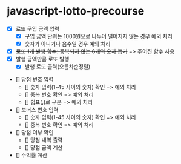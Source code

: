 # javascript-lotto-precourse

- [x] 로또 구입 금액 입력
  - [x] 구입 금액 단위는 1000원으로 나누어 떨어지지 않는 경우 예외 처리
  - [x] 숫자가 아니거나 음수일 경우 예외 처리
- [x] ~~로또 1개 발행 함수: 중복되지 않는 6개의 숫자 뽑기~~ => 주어진 함수 사용 
- [x] 발행 금액만큼 로또 발행
  - [x] 발행 로또 출력(오름차순정렬)
- [] 당첨 번호 입력
  - [] 숫자 입력(1-45 사이의 숫자) 확인 => 예외 처리
  - [] 중복 번호 확인 => 예외 처리
  - [] 쉽표(,)로 구분 => 예외 처리
- [] 보너스 번호 입력
  - [] 숫자 입력(1-45 사이의 숫자) 확인 => 예외 처리
  - [] 중복 번호 확인 => 예외 처리
- [] 당첨 여부 확인
  - [] 당첨 내역 출력
  - [] 당첨 금액 계산
- [] 수익률 계산